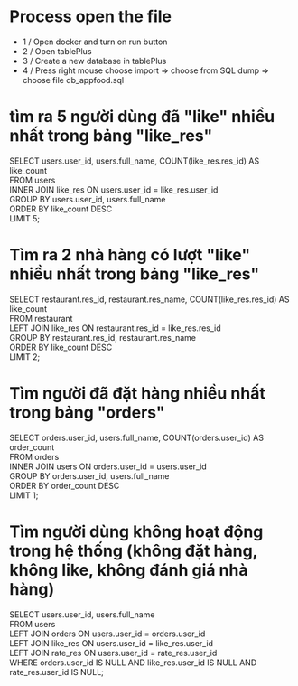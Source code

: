 # Process open the file

- 1 / Open docker and turn on run button
- 2 / Open tablePlus
- 3 / Create a new database in tablePlus
- 4 / Press right mouse choose import => choose from SQL dump => choose file db_appfood.sql

# tìm ra 5 người dùng đã "like" nhiều nhất trong bảng "like_res"

SELECT users.user_id, users.full_name, COUNT(like_res.res_id) AS like_count  
FROM users  
INNER JOIN like_res ON users.user_id = like_res.user_id  
GROUP BY users.user_id, users.full_name  
ORDER BY like_count DESC  
LIMIT 5;

# Tìm ra 2 nhà hàng có lượt "like" nhiều nhất trong bảng "like_res"

SELECT restaurant.res_id, restaurant.res_name, COUNT(like_res.res_id) AS like_count  
FROM restaurant  
LEFT JOIN like_res ON restaurant.res_id = like_res.res_id  
GROUP BY restaurant.res_id, restaurant.res_name  
ORDER BY like_count DESC  
LIMIT 2;

# Tìm người đã đặt hàng nhiều nhất trong bảng "orders"

SELECT orders.user_id, users.full_name, COUNT(orders.user_id) AS order_count  
FROM orders  
INNER JOIN users ON orders.user_id = users.user_id  
GROUP BY orders.user_id, users.full_name  
ORDER BY order_count DESC  
LIMIT 1;

# Tìm người dùng không hoạt động trong hệ thống (không đặt hàng, không like, không đánh giá nhà hàng)

SELECT users.user_id, users.full_name  
FROM users  
LEFT JOIN orders ON users.user_id = orders.user_id  
LEFT JOIN like_res ON users.user_id = like_res.user_id  
LEFT JOIN rate_res ON users.user_id = rate_res.user_id  
WHERE orders.user_id IS NULL AND like_res.user_id IS NULL AND rate_res.user_id IS NULL;
